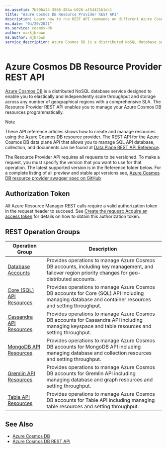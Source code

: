 ```yaml
---
ms.assetid: 7b406a24-3966-484a-b926-af54421b1dc1
title: "Azure Cosmos DB Resource Provider REST API"
description: Learn how to run REST API commands on different Azure Cosmos DB resources.
ms.date: "04/20/2021"
ms.service: cosmos-db
author: markjbrown
ms.author: mjbrown
service_description: Azure Cosmos DB is a distributed NoSQL database service designed to enable you to elastically and independently scale throughput and storage across any number of geographical regions with a comprehensive SLA.
---
```


# Azure Cosmos DB Resource Provider REST API

[Azure Cosmos DB](https://azure.microsoft.com/services/cosmos-db/) is a distributed NoSQL database service designed to enable you to elastically and independently scale throughput and storage across any number of geographical regions with a comprehensive SLA. The Resource Provider REST API enables you to manage your Azure Cosmos DB resources programmatically. 

> [!NOTE]
> These API reference articles shows how to create and manage resources using the Azure Cosmos DB resource provider. The REST API for the Azure Cosmos DB data plane API that allows you to manage SQL API database, collection, and documents can be found at [Data Plane REST API Reference](https://docs.microsoft.com/rest/api/cosmos-db/).

The Resource Provider API requires all requests to be versioned. To make a request, you must specify the version that you want to use for that operation. The latest supported version is in the Reference folder below. For a complete listing of all preview and stable api versions see, [Azure Cosmos DB resource provider swagger spec on GitHub](https://github.com/Azure/azure-rest-api-specs/tree/master/specification/cosmos-db/resource-manager)

## Authorization Token

All Azure Resource Manager REST calls require a valid authorization token in the request header to succeed. See  [Create the request: Acquire an access token](~/index.md#create-the-request) for details on how to obtain this authorization token.

## REST Operation Groups

| Operation Group | Description |
|-----------------|-------------|
|[Database Accounts](/rest/api/cosmos-db-resource-provider/2021-03-15/databaseaccounts)| Provides operations to manage Azure Cosmos DB accounts, including key management, and failover region priority changes for geo-distributed accounts. |
|[Core (SQL) API Resources](/rest/api/cosmos-db-resource-provider/2021-03-15/sqlresources)| Provides operations to manage Azure Cosmos DB accounts for Core (SQL) API including managing database and container resources and setting throughput. |
|[Cassandra API Resources](/rest/api/cosmos-db-resource-provider/2021-03-15/cassandraresources)| Provides operations to manage Azure Cosmos DB accounts for Cassandra API including managing keyspace and table resources and setting throughput. |
|[MongoDB API Resources](/rest/api/cosmos-db-resource-provider/2021-03-15/mongodbresources)| Provides operations to manage Azure Cosmos DB accounts for MongoDB API including managing database and collection resources and setting throughput. |
|[Gremlin API Resources](/rest/api/cosmos-db-resource-provider/2021-03-15/gremlinresources)| Provides operations to manage Azure Cosmos DB accounts for Gremlin API including managing database and graph resources and setting throughput. |
|[Table API Resources](/rest/api/cosmos-db-resource-provider/2021-03-15/tableresources)| Provides operations to manage Azure Cosmos DB accounts for Table API including managing table resources and setting throughput. |

## See Also

- [Azure Cosmos DB](https://azure.microsoft.com/services/cosmos-db/)
- [Azure Cosmos DB REST API](https://docs.microsoft.com/rest/api/cosmos-db/)
